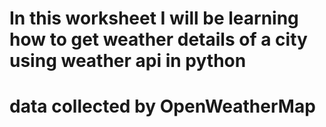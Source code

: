 # In this worksheet I will be learning how to get weather details of a city using weather api in python
# data collected by OpenWeatherMap
